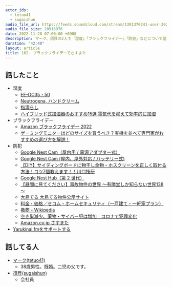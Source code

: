 ```yaml
---
actor_ids:
  - tetuo41
  - sugaishun
audio_file_url: https://feeds.soundcloud.com/stream/1391370241-user-302747142-yarukinai-162-2022-11-28.mp3
audio_file_size: 28916976
date: 2022-11-28 07:00:00 +0900
description: マーク、須貝の2人で「湿度」「ブラックフライデー」「防犯」などについて話しました。
duration: "42:48"
layout: article
title: 162. ブラックフライデーでさすまた
---
```


## 話したこと
- 湿度
  - [EE-DC35・50](https://www.zojirushi.co.jp/syohin/life/humidifier/ee-dc/)
  - [Neutrogena, ハンドクリーム](https://jp.iherb.com/pr/neutrogena-hand-cream-fragrance-free-2-oz-56-g/77372)
  - [指濡らし](https://www.monotaro.com/k/store/%E6%8C%87%20%E6%BF%A1%E3%82%89%E3%81%97/)
  - [ハイブリッド式加湿器のおすすめ15選 電気代を抑えて効率的に加湿](https://www.biccamera.com/bc/i/topics/osusume_hybrid_humidifier/index.jsp)
- ブラックフライデー
  - [Amazon ブラックフライデー 2022](https://www.amazon.co.jp/blackfriday)
  - [ゲーミングモニターはどのサイズを買うべき？実機を並べて専門家がおすすめの選び方を解説！](https://www.youtube.com/watch?v=61DYVB4I3pE)
- 防犯
  - [Google Nest Cam（屋内用 / 電源アダプター式）](https://store.google.com/jp/config/nest_cam_indoor?hl=ja)
  - [Google Nest Cam (屋内、屋外対応 / バッテリー式)](https://store.google.com/jp/config/nest_cam_battery?hl=ja)
  - [【DIY】サイディングボードに物干し金物・ホスクリーンを正しく取付る方法！コツ7個教えます！！川口技研](https://www.youtube.com/watch?v=LDG-7DIfX3A)
  - [Google Nest Hub（第 2 世代）](https://store.google.com/jp/product/nest_hub_2nd_gen?hl=ja)
  - [【昼間に見てください】事故物件の世界 ～有隣堂しか知らない世界138～](https://www.youtube.com/watch?v=vNMLg5dkoU8)
  - [大島てる 大島てる物件公示サイト](https://www.oshimaland.co.jp/)
  - [料金・価格／セコム・ホームセキュリティ（一戸建て・一軒家プラン）](https://www.secom.co.jp/homesecurity/price/)
  - [撒菱 - Wikipedia](https://ja.wikipedia.org/wiki/%E6%92%92%E8%8F%B1)
  - [空き巣減少、薬物・サイバー犯は増加　コロナで犯罪変化](https://www.nikkei.com/article/DGXZQOUE22D6E0S1A420C2000000/)
  - [Amazon.co.jp さすまた](https://www.amazon.co.jp/%E3%81%95%E3%81%99%E3%81%BE%E3%81%9F/s?k=%E3%81%95%E3%81%99%E3%81%BE%E3%81%9F&rh=p_6%3AAN1VRQENFRJN5)
- [Yarukinai.fmをサポートする](https://note.com/tetuo41/circle)

## 話してる人
- [マーク(tetuo41)](https://twitter.com/tetuo41)
  - 38歳男性。既婚。二児の父です。
- [須貝(sugaishun)](https://twitter.com/sugaishun)
  - 会社員
